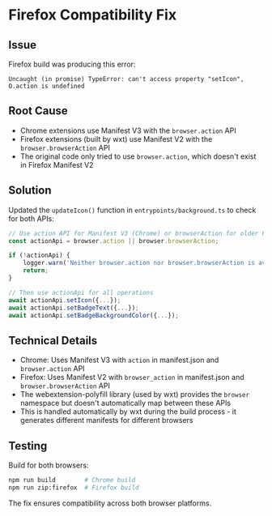 # Firefox Compatibility Fix

## Issue
Firefox build was producing this error:
```
Uncaught (in promise) TypeError: can't access property "setIcon", O.action is undefined
```

## Root Cause
- Chrome extensions use Manifest V3 with the `browser.action` API
- Firefox extensions (built by wxt) use Manifest V2 with the `browser.browserAction` API
- The original code only tried to use `browser.action`, which doesn't exist in Firefox Manifest V2

## Solution
Updated the `updateIcon()` function in `entrypoints/background.ts` to check for both APIs:

```typescript
// Use action API for Manifest V3 (Chrome) or browserAction for older Firefox versions
const actionApi = browser.action || browser.browserAction;

if (!actionApi) {
    logger.warn('Neither browser.action nor browser.browserAction is available');
    return;
}

// Then use actionApi for all operations
await actionApi.setIcon({...});
await actionApi.setBadgeText({...});
await actionApi.setBadgeBackgroundColor({...});
```

## Technical Details
- Chrome: Uses Manifest V3 with `action` in manifest.json and `browser.action` API
- Firefox: Uses Manifest V2 with `browser_action` in manifest.json and `browser.browserAction` API
- The webextension-polyfill library (used by wxt) provides the `browser` namespace but doesn't automatically map between these APIs
- This is handled automatically by wxt during the build process - it generates different manifests for different browsers

## Testing
Build for both browsers:
```bash
npm run build        # Chrome build
npm run zip:firefox  # Firefox build
```

The fix ensures compatibility across both browser platforms.